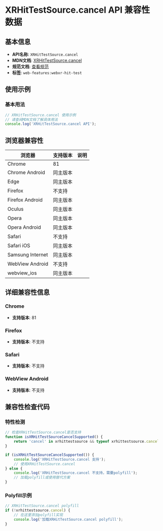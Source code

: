 # XRHitTestSource.cancel API 兼容性数据

## 基本信息

- **API名称**: `XRHitTestSource.cancel`
- **MDN文档**: [XRHitTestSource.cancel](https://developer.mozilla.org/docs/Web/API/XRHitTestSource/cancel)
- **规范文档**: [查看规范](https://immersive-web.github.io/hit-test/#dom-xrhittestsource-cancel)
- **标签**: `web-features:webxr-hit-test`

## 使用示例

### 基本用法

```javascript
// XRHitTestSource.cancel 使用示例
// 请查阅MDN文档了解具体用法
console.log('XRHitTestSource.cancel API');
```

## 浏览器兼容性

| 浏览器 | 支持版本 | 说明 |
|--------|----------|------|
| Chrome | 81 |  |
| Chrome Android | 同主版本 |  |
| Edge | 同主版本 |  |
| Firefox | 不支持 |  |
| Firefox Android | 同主版本 |  |
| Oculus | 同主版本 |  |
| Opera | 同主版本 |  |
| Opera Android | 同主版本 |  |
| Safari | 不支持 |  |
| Safari iOS | 同主版本 |  |
| Samsung Internet | 同主版本 |  |
| WebView Android | 不支持 |  |
| webview_ios | 同主版本 |  |

## 详细兼容性信息

### Chrome

- **支持版本**: 81

### Firefox

- **支持版本**: 不支持

### Safari

- **支持版本**: 不支持

### WebView Android

- **支持版本**: 不支持

## 兼容性检查代码

### 特性检测

```javascript
// 检查XRHitTestSource.cancel是否支持
function isXRHitTestSourceCancelSupported() {
    return 'cancel' in xrhittestsource && typeof xrhittestsource.cancel === 'function';
}

if (isXRHitTestSourceCancelSupported()) {
    console.log('XRHitTestSource.cancel 支持');
    // 使用XRHitTestSource.cancel
} else {
    console.log('XRHitTestSource.cancel 不支持，需要polyfill');
    // 加载polyfill或使用替代方案
}
```

### Polyfill示例

```javascript
// XRHitTestSource.cancel polyfill
if (!xrhittestsource.cancel) {
    // 在这里添加polyfill实现
    console.log('加载XRHitTestSource.cancel polyfill');
}
```

